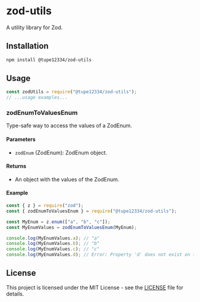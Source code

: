 # zod-utils

A utility library for Zod.

## Installation

```bash
npm install @tupe12334/zod-utils
```

## Usage

```javascript
const zodUtils = require("@tupe12334/zod-utils");
// ...usage examples...
```

### zodEnumToValuesEnum

Type-safe way to access the values of a ZodEnum.

#### Parameters

- `zodEnum` (ZodEnum): ZodEnum object.

#### Returns

- An object with the values of the ZodEnum.

#### Example

```javascript
const { z } = require("zod");
const { zodEnumToValuesEnum } = require("@tupe12334/zod-utils");

const MyEnum = z.enum(["a", "b", "c"]);
const MyEnumValues = zodEnumToValuesEnum(MyEnum);

console.log(MyEnumValues.a); // "a"
console.log(MyEnumValues.b); // "b"
console.log(MyEnumValues.c); // "c"
console.log(MyEnumValues.d); // Error: Property 'd' does not exist on type '{ a: "a"; b: "b"; c: "c"; }'.
```

## License

This project is licensed under the MIT License - see the [LICENSE](LICENSE) file for details.
